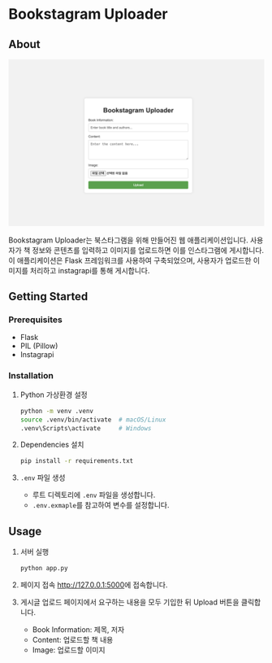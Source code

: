 # Bookstagram Uploader


## About

![thumbnail](asset/thumbnail.png)

Bookstagram Uploader는 북스타그램을 위해 만들어진 웹 애플리케이션입니다. 사용자가 책 정보와 콘텐츠를 입력하고 이미지를 업로드하면 이를 인스타그램에 게시합니다. 이 애플리케이션은 Flask 프레임워크를 사용하여 구축되었으며, 사용자가 업로드한 이미지를 처리하고 instagrapi를 통해 게시합니다.

## Getting Started

### Prerequisites

- Flask
- PIL (Pillow)
- Instagrapi

### Installation

1. Python 가상환경 설정
    ```bash
    python -m venv .venv
    source .venv/bin/activate  # macOS/Linux
    .venv\Scripts\activate     # Windows
    ```

2. Dependencies 설치
    ```bash
    pip install -r requirements.txt
    ```

3. `.env` 파일 생성
    - 루트 디렉토리에 `.env` 파일을 생성합니다.
    - `.env.exmaple`를 참고하여 변수를 설정합니다.

## Usage

1. 서버 실행
    ```bash
    python app.py
    ```
2. 페이지 접속
<http://127.0.0.1:5000>에 접속합니다.

3. 게시글 업로드
페이지에서 요구하는 내용을 모두 기입한 뒤 Upload 버튼을 클릭합니다.
    - Book Information: 제목, 저자
    - Content: 업로드할 책 내용
    - Image: 업로드할 이미지
